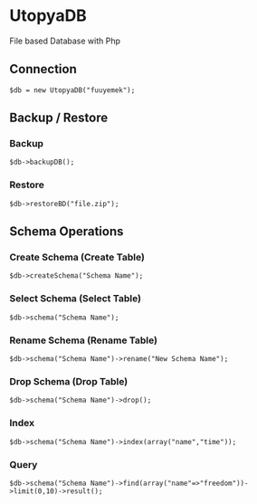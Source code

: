 # UtopyaDB
File based Database with Php

## Connection
```
$db = new UtopyaDB("fuuyemek");
```

## Backup / Restore

### Backup

```
$db->backupDB();
```

### Restore

```
$db->restoreBD("file.zip");
```

## Schema Operations

### Create Schema (Create Table)

```
$db->createSchema("Schema Name");
```

### Select Schema (Select Table)

```
$db->schema("Schema Name");
```

### Rename Schema (Rename Table)

```
$db->schema("Schema Name")->rename("New Schema Name");
```

### Drop Schema (Drop Table)

```
$db->schema("Schema Name")->drop();
```

### Index

```
$db->schema("Schema Name")->index(array("name","time"));
```

### Query

```
$db->schema("Schema Name")->find(array("name"=>"freedom"))->limit(0,10)->result();
```